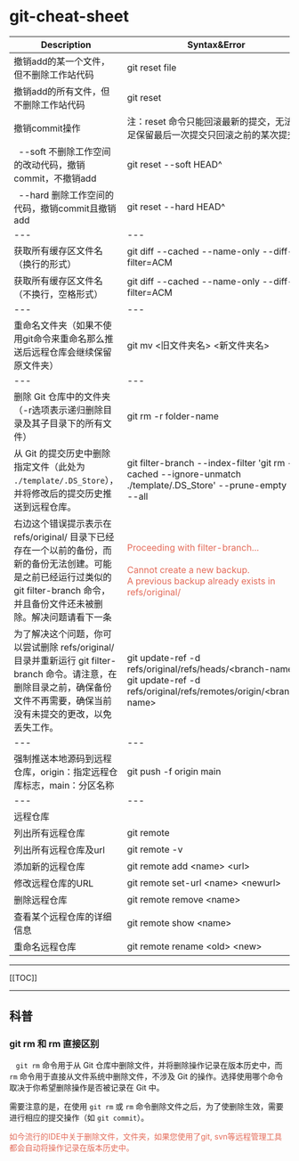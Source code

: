 # git-cheat-sheet

| Description                                                                                                  | Syntax&Error                                                                                                                                                  |
|--------------------------------------------------------------------------------------------------------------|---------------------------------------------------------------------------------------------------------------------------------------------------------------|
| 撤销add的某一个文件，但不删除工作站代码                                                                                        | git reset file                                                                                                                                                |
| 撤销add的所有文件，但不删除工作站代码                                                                                         | git reset                                                                                                                                                     |
| 撤销commit操作                                                                                                   | 注：reset 命令只能回滚最新的提交，无法满足保留最后一次提交只回滚之前的某次提交。                                                                                                                   |
| &nbsp;&nbsp;--soft 不删除工作空间的改动代码，撤销commit，不撤销add                                                              | git reset --soft HEAD^                                                                                                                                        |
| &nbsp;&nbsp;--hard 删除工作空间的代码，撤销commit且撤销add                                                                  | git reset --hard HEAD^                                                                                                                                        |
| ---                                                                                                          | ---                                                                                                                                                           |
| 获取所有缓存区文件名（换行的形式）                                                                                            | git diff --cached --name-only --diff-filter=ACM                                                                                                               |
| 获取所有缓存区文件名（不换行，空格形式）                                                                                         | git diff --cached --name-only --diff-filter=ACM                                                                                                               | tr '\n' ' ' |
| ---                                                                                                          | ---                                                                                                                                                           |
| 重命名文件夹（如果不使用git命令来重命名那么推送后远程仓库会继续保留原文件夹）                                                                     | git mv <旧文件夹名> <新文件夹名>                                                                                                                                        |
| ---                                                                                                          | ---                                                                                                                                                           |
| 删除 Git 仓库中的文件夹（-r选项表示递归删除目录及其子目录下的所有文件）                                                                      | git rm -r folder-name                                                                                                                                         |
| 从 Git 的提交历史中删除指定文件（此处为 `./template/.DS_Store`），并将修改后的提交历史推送到远程仓库。                                            | git filter-branch --index-filter 'git rm --cached --ignore-unmatch ./template/.DS_Store' --prune-empty -- --all                                               |
| 右边这个错误提示表示在 refs/original/ 目录下已经存在一个以前的备份，而新的备份无法创建。可能是之前已经运行过类似的 git filter-branch 命令，并且备份文件还未被删除。解决问题请看下一条 | <span style="color:#e46b59;">Proceeding with filter-branch...<br><br>Cannot create a new backup.<br>A previous backup already exists in refs/original/</span> |
| 为了解决这个问题，你可以尝试删除 refs/original/ 目录并重新运行 git filter-branch 命令。请注意，在删除目录之前，确保备份文件不再需要，确保当前没有未提交的更改，以免丢失工作。     | git update-ref -d refs/original/refs/heads/&#60;branch-name&#62;<br>git update-ref -d refs/original/refs/remotes/origin/&#60;branch-name&#62;                 |
| ---                                                                                                          | ---                                                                                                                                                           |
| 强制推送本地源码到远程仓库，origin：指定远程仓库标志，main：分区名称                                                                      | git push -f origin main                                                                                                                                       |
| ---                                                                                                          | ---                                                                                                                                                           |
| 远程仓库                                                                                                         |                                                                                                                                                               |
| 列出所有远程仓库                                                                                                     | git remote                                                                                                                                                    |
| 列出所有远程仓库及url                                                                                                 | git remote -v                                                                                                                                                 |
| 添加新的远程仓库                                                                                                     | git remote add &#60;name&#62; &#60;url&#62;                                                                                                                   |
| 修改远程仓库的URL                                                                                                   | git remote set-url &#60;name&#62; &#60;newurl&#62;                                                                                                            |
| 删除远程仓库                                                                                                       | git remote remove &#60;name&#62;                                                                                                                              |
| 查看某个远程仓库的详细信息                                                                                                | git remote show &#60;name&#62;                                                                                                                                |
| 重命名远程仓库                                                                                                      | git remote rename &#60;old&#62; &#60;new&#62;                                                                                                                 |

---

[[TOC]]

---

## 科普

### git rm 和 rm 直接区别

&nbsp;&nbsp; `git rm` 命令用于从 Git 仓库中删除文件，并将删除操作记录在版本历史中，而 `rm` 命令用于直接从文件系统中删除文件，不涉及 Git 的操作。选择使用哪个命令取决于你希望删除操作是否被记录在 Git 中。

需要注意的是，在使用 `git rm` 或 `rm` 命令删除文件之后，为了使删除生效，需要进行相应的提交操作（如 `git commit`）。

<p style="color:#e46b59;">如今流行的IDE中关于删除文件，文件夹，如果您使用了git, svn等远程管理工具都会自动将操作记录在版本历史中。</p>
